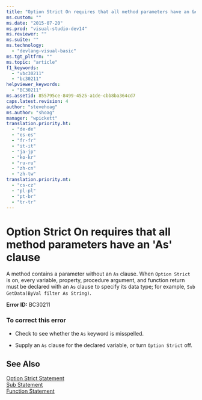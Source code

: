 ```yaml
---
title: "Option Strict On requires that all method parameters have an &#39;As&#39; clause | Microsoft Docs"
ms.custom: ""
ms.date: "2015-07-20"
ms.prod: "visual-studio-dev14"
ms.reviewer: ""
ms.suite: ""
ms.technology: 
  - "devlang-visual-basic"
ms.tgt_pltfrm: ""
ms.topic: "article"
f1_keywords: 
  - "vbc30211"
  - "bc30211"
helpviewer_keywords: 
  - "BC30211"
ms.assetid: 855795ce-8499-4525-a1de-cbb8ba364cd7
caps.latest.revision: 4
author: "stevehoag"
ms.author: "shoag"
manager: "wpickett"
translation.priority.ht: 
  - "de-de"
  - "es-es"
  - "fr-fr"
  - "it-it"
  - "ja-jp"
  - "ko-kr"
  - "ru-ru"
  - "zh-cn"
  - "zh-tw"
translation.priority.mt: 
  - "cs-cz"
  - "pl-pl"
  - "pt-br"
  - "tr-tr"
---
```

# Option Strict On requires that all method parameters have an &#39;As&#39; clause
A method contains a parameter without an `As` clause. When `Option Strict` is on, every variable, property, procedure argument, and function return must be declared with an `As` clause to specify its data type; for example, `Sub GetData(ByVal filter As String)`.  
  
 **Error ID:** BC30211  
  
### To correct this error  
  
-   Check to see whether the `As` keyword is misspelled.  
  
-   Supply an `As` clause for the declared variable, or turn `Option Strict` off.  
  
## See Also  
 [Option Strict Statement](../../visual-basic/language-reference/statements/option-strict-statement.md)   
 [Sub Statement](../../visual-basic/language-reference/statements/sub-statement.md)   
 [Function Statement](../../visual-basic/language-reference/statements/function-statement.md)